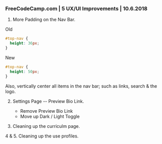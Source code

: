 ### FreeCodeCamp.com | 5 UX/UI Improvements | 10.6.2018

1. More Padding on the Nav Bar.
	
Old

``` CSS
#top-nav {
  height: 36px;
}
  ```
  
New

``` CSS
#top-nav {
  height: 50px;
}
```

Also, vertically center all items in the nav bar; such as links, search & the logo.

2. Settings Page -- Preview Bio Link.
	+ Remove Preview Bio Link
	+ Move up Dark / Light Toggle

3. Cleaning up the curriculm page.

4 & 5. Cleaning up the use profiles.